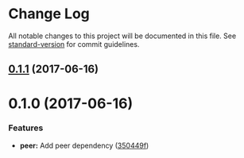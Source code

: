 # Change Log

All notable changes to this project will be documented in this file.
See [standard-version](https://github.com/conventional-changelog/standard-version) for commit guidelines.

<a name="0.1.1"></a>
## [0.1.1](https://github.com/nicojs/ci-npm-with-lerna/compare/test-ci-npm-with-lerna-peer@0.1.0...test-ci-npm-with-lerna-peer@0.1.1) (2017-06-16)




<a name="0.1.0"></a>
# 0.1.0 (2017-06-16)


### Features

* **peer:** Add peer dependency ([350449f](https://github.com/nicojs/ci-npm-with-lerna/commit/350449f))
